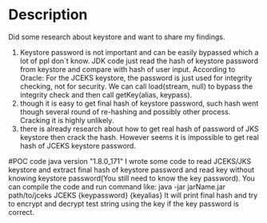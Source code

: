 # Description
Did some research about keystore and want to share my findings.
1. Keystore password is not important and can be easily bypassed which a lot of ppl don`t know. JDK code just read the hash of keystore password from keystore and compare with hash of user input.
According to Oracle: For the JCEKS keystore, the password is just used for integrity checking, not for security.
We can call load(stream, null) to bypass the integrity check and then call getKey(alias, keypass).
2. though it is easy to get final hash of keystore password, such hash went though several round of re-hashing and possibly other process. Cracking it is highly unlikely.
3. there is already research about how to get real hash of password of JKS keystore then crack the hash. However seems it is impossible to get real hash of JCEKS keystore password.

#POC code
java version "1.8.0_171"
I wrote some code to read JCEKS/JKS keystore and extract final hash of keystore password and read key without knowing keystore password(You still need to know the key password).
You can compile the code and run command like: 
java -jar jarName.jar path/to/jceks JCEKS {keypassword} {keyalias}
It will print final hash and try to encrypt and decrypt test string using the key if the key password is correct.
